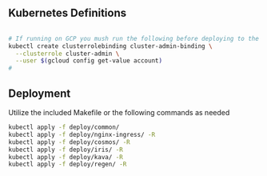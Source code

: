 ## Kubernetes Definitions

```bash

# If running on GCP you mush run the following before deploying to the cluster
kubectl create clusterrolebinding cluster-admin-binding \
  --clusterrole cluster-admin \
  --user $(gcloud config get-value account)
# 

```

## Deployment

Utilize the included Makefile or the following commands as needed

```bash
kubectl apply -f deploy/common/
kubectl apply -f deploy/nginx-ingress/ -R
kubectl apply -f deploy/cosmos/ -R
kubectl apply -f deploy/iris/ -R
kubectl apply -f deploy/kava/ -R
kubectl apply -f deploy/regen/ -R

```